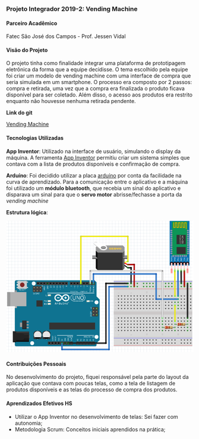 ### Projeto Integrador 2019-2: Vending Machine

#### Parceiro Acadêmico
Fatec São José dos Campos - Prof. Jessen Vidal

#### Visão do Projeto
O projeto tinha como finalidade integrar uma plataforma de prototipagem eletrônica da forma que a equipe decidisse. O tema escolhido pela equipe foi criar um modelo de vending machine com uma interface de compra que seria simulada em um smartphone. O processo era composto por 2 passos: compra e retirada, uma vez que a compra era finalizada o produto ficava disponível para ser coletado. Além disso, o acesso aos produtos era restrito enquanto não houvesse nenhuma retirada pendente.

**Link do git**

[Vending Machine](https://github.com/ud21/Vending-Machine)

#### Tecnologias Utilizadas
**App Inventor**: Utilizado na interface de usuário, simulando o display da máquina. A ferramenta [App Inventor](https://appinventor.mit.edu/about-us) permitiu criar um sistema simples que contava com a lista de produtos disponíveis e confirmação de compra.

**Arduíno**: Foi decidido utilizar a placa [arduíno](https://www.arduino.cc) por conta da facilidade na curva de aprendizado. Para a comunicação entre o aplicativo e a máquina foi utilizado um **módulo bluetooth**, que recebia um sinal do aplicativo e disparava um sinal para que o **servo motor** abrisse/fechasse a porta da *vending machine*

**Estrutura lógica**:

![image](https://github.com/ud21/Vending-Machine/blob/main/img/circuito.png)

#### Contribuições Pessoais
No desenvolvimento do projeto, fiquei responsável pela parte do layout da aplicação que contava com poucas telas, como a tela de listagem de produtos disponíveis e as telas do processo de compra dos produtos. 

#### Aprendizados Efetivos HS
 - Utilizar o App Inventor no desenvolvimento de telas: Sei fazer com autonomia;
 - Metodologia Scrum: Conceitos iniciais aprendidos na prática;
